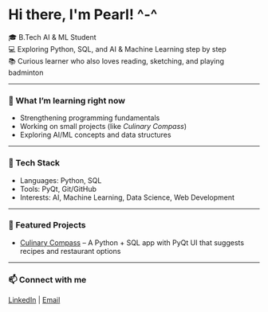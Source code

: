 # Hi there, I'm Pearl! ^-^

🎓 B.Tech AI & ML Student  
💻 Exploring Python, SQL, and AI & Machine Learning step by step  
📚 Curious learner who also loves reading, sketching, and playing badminton  

---

### 🌱 What I’m learning right now
- Strengthening programming fundamentals  
- Working on small projects (like *Culinary Compass*)  
- Exploring AI/ML concepts and data structures  

---

### 🔧 Tech Stack
- Languages: Python, SQL  
- Tools: PyQt, Git/GitHub  
- Interests: AI, Machine Learning, Data Science, Web Development  

---

### 📂 Featured Projects
- [Culinary Compass](https://github.com/pearlbijoy/Culinary-Compass) – A Python + SQL app with PyQt UI that suggests recipes and restaurant options  

---

### 📫 Connect with me
[LinkedIn](https://www.linkedin.com/in/pearl-bijoy-0a0062372/) | [Email](pearlbijoy@gmail.com)  
